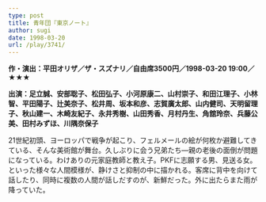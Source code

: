 ```yaml
---
type: post
title: 青年団『東京ノート』
author: sugi
date: 1998-03-20
url: /play/3741/
---
```

**作・演出：平田オリザ／ザ・スズナリ／自由席3500円／1998-03-20 19:00／★★★**

**出演：足立誠、安部聡子、松田弘子、小河原康二、山村崇子、和田江理子、小林智、平田陽子、辻美奈子、松井周、坂本和彦、志賀廣太郎、山内健司、天明留理子、秋山建一、木崎友紀子、永井秀樹、山田秀香、月村丹生、角舘玲奈、兵藤公美、田村みずほ、川隅奈保子**

21世紀初頭、ヨーロッパで戦争が起こり、フェルメールの絵が何枚か避難してきている、そんな美術館が舞台。久しぶりに会う兄弟たち―親の老後の面倒が問題になっている。わけありの元家庭教師と教え子。PKFに志願する男、見送る女。といった様々な人間模様が、静けさと抑制の中に描かれる。客席に背中を向けて話したり、同時に複数の人間が話しだすのが、新鮮だった。外に出たらまた雨が降っていた。

